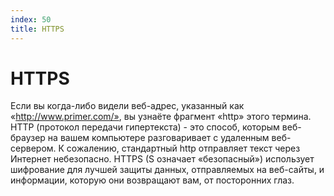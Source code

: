 ```yaml
---
index: 50
title: HTTPS
---
```

# HTTPS

Если вы когда-либо видели веб-адрес, указанный как «http://www.primer.com/», вы узнаёте фрагмент «http» этого термина. HTTP (протокол передачи гипертекста) - это способ, которым веб-браузер на вашем компьютере разговаривает с удаленным веб-сервером. К сожалению, стандартный http отправляет текст через Интернет небезопасно. HTTPS (S означает «безопасный») использует шифрование для лучшей защиты данных, отправляемых на веб-сайты, и информации, которую они возвращают вам, от посторонних глаз.
